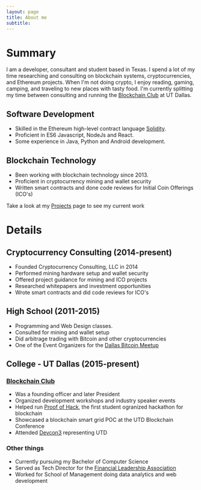 ```yaml
---
layout: page
title: About me
subtitle: 
---
```


# Summary
I am a developer, consultant and student based in Texas. I spend a lot of my time researching and consulting on blockchain systems, cryptocurrencies, and Ethereum projects. When I'm not doing crypto, I enjoy reading, gaming, camping, and traveling to new places with tasty food. I'm currently splitting my time between consulting and running the [Blockchain Club](http://http://utdcrypto.com/) at UT Dallas.

## <i class="fa fa-code" aria-hidden="true"></i> Software Development
- Skilled in the Ethereum high-level contract language [Solidity](https://solidity.readthedocs.io/en/latest/).
- Proficient in ES6 Javascript, NodeJs and React.
- Some experience in Java, Python and Android development.

## <i class="fa fa-link" aria-hidden="true"></i> Blockchain Technology
- Been working with blockchain technology since 2013.
- Proficient in cryptocurrency mining and wallet security
- Written smart contracts and done code reviews for Initial Coin Offerings (ICO's)

Take a look at my [Projects](http://michaellewellen.com/) page to see my current work

# Details

## <i class="fa fa-btc" aria-hidden="true"></i> Cryptocurrency Consulting (2014-present)
- Founded Cryptocurrency Consulting, LLC in 2014
- Performed mining hardware setup and wallet security
- Offered project guidance for mining and ICO projects
- Researched whitepapers and investment opportunities
- Wrote smart contracts and did code reviews for ICO's

## <i class="fa fa-pencil" aria-hidden="true"></i> High School (2011-2015)
- Programming and Web Design classes.
- Consulted for mining and wallet setup
- Did arbitrage trading with Bitcoin and other cryptocurrencies
- One of the Event Organizers for the [Dallas Bitcoin Meetup](https://www.meetup.com/Dallas-Bitcoin-User-Meetup/)

## <i class="fa fa-graduation-cap" aria-hidden="true"></i> College - UT Dallas (2015-present)
### [Blockchain Club](http://http://utdcrypto.com/)
- Was a founding officer and later President
- Organized development workshops and industry speaker events
- Helped run [Proof of Hack](https://poh.devpost.com/), the first student ogranized hackathon for blockchain
- Showcased a blockchain smart grid POC at the UTD Blockchain Conference
- Attended [Devcon3](https://ethereumfoundation.org/devcon3/) representing UTD

### Other things
- Currently pursuing my Bachelor of Computer Science
- Served as Tech Director for the [Financial Leadership Association](https://www.flautd.com/)
- Worked for School of Management doing data analytics and web development
